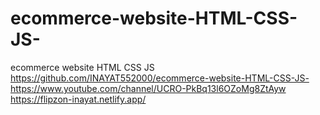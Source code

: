 # ecommerce-website-HTML-CSS-JS-
ecommerce website HTML CSS JS 
https://github.com/INAYAT552000/ecommerce-website-HTML-CSS-JS-
https://www.youtube.com/channel/UCRO-PkBq13l6OZoMg8ZtAyw
https://flipzon-inayat.netlify.app/

